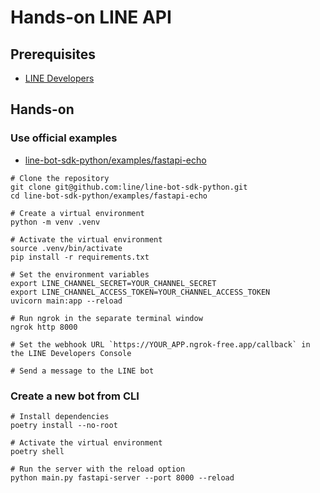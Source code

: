 # Hands-on LINE API

## Prerequisites

- [LINE Developers](https://developers.line.biz/ja/)

## Hands-on

### Use official examples

- [line-bot-sdk-python/examples/fastapi-echo](https://github.com/line/line-bot-sdk-python/tree/master/examples/fastapi-echo)

```shell
# Clone the repository
git clone git@github.com:line/line-bot-sdk-python.git
cd line-bot-sdk-python/examples/fastapi-echo

# Create a virtual environment
python -m venv .venv

# Activate the virtual environment
source .venv/bin/activate
pip install -r requirements.txt

# Set the environment variables
export LINE_CHANNEL_SECRET=YOUR_CHANNEL_SECRET
export LINE_CHANNEL_ACCESS_TOKEN=YOUR_CHANNEL_ACCESS_TOKEN
uvicorn main:app --reload

# Run ngrok in the separate terminal window
ngrok http 8000

# Set the webhook URL `https://YOUR_APP.ngrok-free.app/callback` in the LINE Developers Console

# Send a message to the LINE bot
```

### Create a new bot from CLI

```shell
# Install dependencies
poetry install --no-root

# Activate the virtual environment
poetry shell

# Run the server with the reload option
python main.py fastapi-server --port 8000 --reload
```
